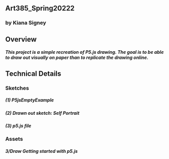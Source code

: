 ## Art385_Spring20222
### by Kiana Signey

## Overview
##### This project is a simple recreation of P5.js drawing. The goal is to be able to draw out visually on paper than to replicate the drawing online.

## Technical Details
### Sketches 
##### (1) P5jsEmptyExample 
##### (2) Drawn out sketch: Self Portrait
##### (3) p5.js file 
### Assets 
##### 3/Draw *Getting started with p5.js*